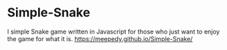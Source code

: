 # Simple-Snake
I simple Snake game written in Javascript for those who just want to enjoy the game for what it is.
https://meepedy.github.io/Simple-Snake/
